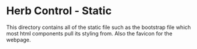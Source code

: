 # Herb Control - Static
This directory contains all of the static file such as the bootstrap file which most html components pull its styling from. Also the favicon for the webpage.